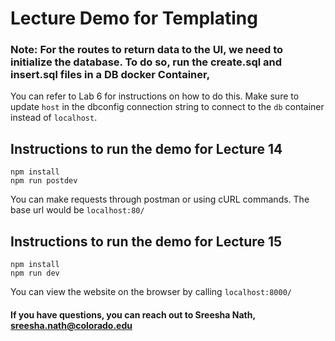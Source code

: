 # Lecture Demo for Templating

### Note: For the routes to return data to the UI, we need to initialize the database. To do so, run the create.sql and insert.sql files in a DB docker Container, 
You can refer to Lab 6 for instructions on how to do this. Make sure to update `host` in the dbconfig connection string to connect to the `db` container instead of `localhost`.

## Instructions to run the demo for Lecture 14

``` 
npm install
npm run postdev 
```

You can make requests through postman or using cURL commands. The base url would be `localhost:80/`

## Instructions to run the demo for Lecture 15

``` 
npm install
npm run dev 
```

You can view the website on the browser by calling `localhost:8000/`

#### If you have questions, you can reach out to Sreesha Nath, sreesha.nath@colorado.edu




